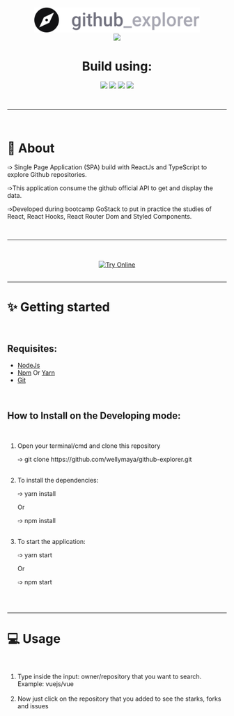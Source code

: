 

<div align="center">
    <br>
  <img src= "https://github.com/wellymaya/github-explorer/blob/master/src/assets/logo.svg" width="380px">
  <br>

  <img src="./animate">
  <br>
  <h1>Build using:</h1>

  <a href="https://pt-br.reactjs.org/"><img src="https://img.shields.io/badge/React-20232A?style=for-the-badge&logo=react&logoColor=61DAFB"></a>
  <a href="https://www.typescriptlang.org/"><img src="https://img.shields.io/badge/TypeScript-007ACC?style=for-the-badge&logo=typescript&logoColor=white"></a>
  <a href="https://styled-components.com/"><img src="https://img.shields.io/badge/styled--components-DB7093?style=for-the-badge&logo=styled-components&logoColor=white"></a>
  <a href="https://reactrouter.com/"><img src="https://img.shields.io/badge/React_Router-CA4245?style=for-the-badge&logo=react-router&logoColor=white"></a>

</div>
<br>

<hr>

<img src="">

<div id="About">
    <h1>🤔 About</h1>
    <p>➩ Single Page Application (SPA) build with ReactJs and TypeScript to explore Github repositories. </p>
    <p>➩This application consume the github  official API to get and display the data. </p>
    <p>➩Developed during bootcamp GoStack to put in practice the studies of React, React Hooks, React Router Dom and Styled Components. </p>
</div>
<br>
<hr>
<br> <br>
<div align="center" id="Try">
    <a href="https://"><img src="https://img.shields.io/badge/Try_Online-6629c2?style=for-the-badge" alt="Try Online"></a>
</div>

<br>
<hr>
<div id="started">
    <h1>✨ Getting started </h1>
    <br>
    <h2> Requisites: </h2>
    <ul>
        <li><a href="https://nodejs.org/en/">NodeJs</a> </li>
        <li><a href="https://nodejs.org/en/">Npm</a> Or <a href="https://classic.yarnpkg.com/lang/en/">Yarn</a> </li>
        <li><a href="https://git-scm.com/">Git </a></li>
    </ul>
</div>
<br>

<div id="install">
    <h2>How to Install on the Developing mode:</h2><br>
    <ol>
        <li> Open your terminal/cmd and clone this repository </li>
        <p> ➩ git clone https://github.com/wellymaya/github-explorer.git </p>
        <br>
        <li>To install the dependencies:</li>
        <p>➩ yarn install</p> Or <p>➩ npm install</p> <br>
        <li>To start the application:</li>
        <p>➩ yarn start</p> Or <p>➩ npm start</p>
    </ol>
</div>
<br> <br>
<hr>
<div id="usage">
    <h1>💻 Usage</h1>
    <br>
    <ol>
        <li>Type inside the input: owner/repository that you want to search.
            <br> Example: vuejs/vue</li>
            <br>
        <li>
            Now just click on the repository that you added to see the starks, forks and issues
        </li>
<br> <br>
</div>
